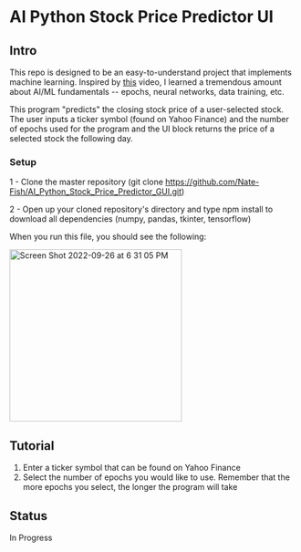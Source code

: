 # AI Python Stock Price Predictor UI
## Intro
This repo is designed to be an easy-to-understand project that implements machine learning. Inspired by [this](https://www.youtube.com/watch?v=PuZY9q-aKLw&t=126s&ab_channel=NeuralNine) video, I learned a tremendous amount about AI/ML fundamentals -- epochs, neural networks, data training, etc.  

This program "predicts" the closing stock price of a user-selected stock. The user inputs a ticker symbol (found on Yahoo Finance) and the number of epochs used for the program and the UI block returns the price of a selected stock the following day.

### Setup
1 - Clone the master repository (git clone https://github.com/Nate-Fish/AI_Python_Stock_Price_Predictor_GUI.git)

2 - Open up your cloned repository's directory and type npm install to download all dependencies (numpy, pandas, tkinter, tensorflow)

When you run this file, you should see the following:

<img width="302" alt="Screen Shot 2022-09-26 at 6 31 05 PM" src="https://user-images.githubusercontent.com/77850450/192410466-ba7d3a88-0fb4-4b36-99ff-63dcabb1f108.png">

## Tutorial
1. Enter a ticker symbol that can be found on Yahoo Finance
2. Select the number of epochs you would like to use. Remember that the more epochs you select, the longer the program will take

## Status
In Progress
